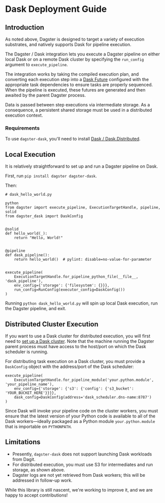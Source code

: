 # Dask Deployment Guide

## Introduction
As noted above, Dagster is designed to target a variety of execution substrates, and natively
supports Dask for pipeline execution.

The Dagster / Dask integration lets you execute a Dagster pipeline on either local Dask or on a
remote Dask cluster by specifying the `run_config` argument to `execute_pipeline`.

The integration works by taking the compiled execution plan, and converting each execution step
into a [Dask Future](https://docs.dask.org/en/latest/futures.html) configured with the appropriate
task dependencies to ensure tasks are properly sequenced. When the pipeline is executed, these
futures are generated and then awaited by the parent Dagster process.

Data is passed between step executions via intermediate storage. As a consequence, a persistent
shared storage must be used in a distributed execution context.


### Requirements
To use `dagster-dask`, you'll need to install
[Dask / Dask.Distributed](https://distributed.readthedocs.io/en/latest/install.html).

## Local Execution
It is relatively straightforward to set up and run a Dagster pipeline on Dask.

First, run `pip install dagster dagster-dask`.

Then:

```
# dask_hello_world.py

python
from dagster import execute_pipeline, ExecutionTargetHandle, pipeline, solid
from dagster_dask import DaskConfig


@solid
def hello_world(_):
    return "Hello, World!"


@pipeline
def dask_pipeline():
    return hello_world()  # pylint: disable=no-value-for-parameter


execute_pipeline(
    ExecutionTargetHandle.for_pipeline_python_file(__file__, 'dask_pipeline'),
    env_config={'storage': {'filesystem': {}}},
    run_config=RunConfig(executor_config=DaskConfig())
)
```

Running `python dask_hello_world.py` will spin up local Dask execution, run the Dagster pipeline,
and exit.


## Distributed Cluster Execution
If you want to use a Dask cluster for distributed execution, you will first need to
[set up a Dask cluster](https://distributed.readthedocs.io/en/latest/quickstart.html#setup-dask-distributed-the-hard-way).
Note that the machine running the Dagster parent process must have access to the host/port on which
the Dask scheduler is running.

For distributing task execution on a Dask cluster, you must provide a `DaskConfig` object with
the address/port of the Dask scheduler:

```
execute_pipeline(
    ExecutionTargetHandle.for_pipeline_module('your.python.module', 'your_pipeline_name'),
    env_config={'storage': {'s3': {'config': {'s3_bucket': 'YOUR_BUCKET_HERE'}}}},
    dask_config=DaskConfig(address='dask_scheduler.dns-name:8787')
)
```

Since Dask will invoke your pipeline code on the cluster workers, you must ensure that the latest
version of your Python code is available to all of the Dask workers—ideally packaged as a Python
module `your.python.module` that is importable on `PYTHONPATH`.


## Limitations
* Presently, `dagster-dask` does not support launching Dask workloads from Dagit.
* For distributed execution, you must use S3 for intermediates and run storage, as shown above.
* Dagster logs are not yet retrieved from Dask workers; this will be addressed in follow-up work.

While this library is still nascent, we're working to improve it, and we are happy to accept
contributions!
